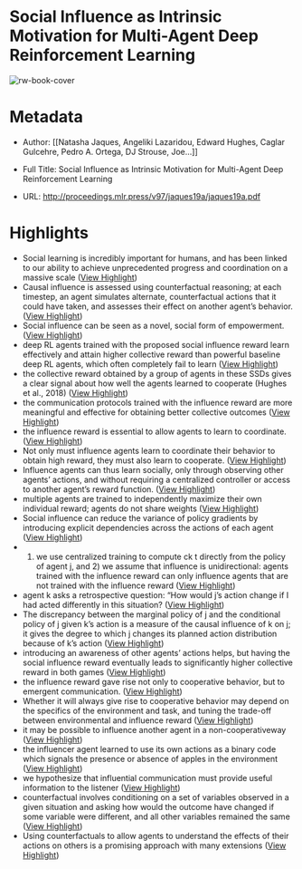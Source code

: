 # Social Influence as Intrinsic Motivation  for Multi-Agent Deep Reinforcement Learning

![rw-book-cover](https://readwise-assets.s3.amazonaws.com/media/uploaded_book_covers/profile_658243/nnCZxYTdOzyuCI3d7sTMpGQw6n_Et_4UH4hVIQYE90o-cove_sNF5hX3.png)

# Metadata
- Author: [[Natasha Jaques, Angeliki Lazaridou, Edward Hughes, Caglar Gulcehre, Pedro A. Ortega, DJ Strouse, Joe...]]
- Full Title: Social Influence as Intrinsic Motivation  for Multi-Agent Deep Reinforcement Learning

- URL: http://proceedings.mlr.press/v97/jaques19a/jaques19a.pdf

# Highlights
- Social learning is incredibly important for humans, and has been linked to our ability to achieve unprecedented progress and coordination on a massive scale ([View Highlight](https://read.readwise.io/read/01hjsp3m962hzwbg9113cs7mrx))
- Causal influence is assessed using counterfactual reasoning; at each timestep, an agent simulates alternate, counterfactual actions that it could have taken, and assesses their effect on another agent’s behavior. ([View Highlight](https://read.readwise.io/read/01hjsp4p5hbt5zqd6y60f0h6g1))
- Social influence can be seen as a novel, social form of empowerment. ([View Highlight](https://read.readwise.io/read/01hjsp5aty6chex93tcyasr0nd))
- deep RL agents trained with the proposed social influence reward learn effectively and attain higher collective reward than powerful baseline deep RL agents, which often completely fail to learn ([View Highlight](https://read.readwise.io/read/01hjspar3a6dqsbwjv7g9c2jjj))
- the collective reward obtained by a group of agents in these SSDs gives a clear signal about how well the agents learned to cooperate (Hughes et al., 2018) ([View Highlight](https://read.readwise.io/read/01hjsp9t7pwdvvdgj1nggqen5z))
- the communication protocols trained with the influence reward are more meaningful and effective for obtaining better collective outcomes ([View Highlight](https://read.readwise.io/read/01hjspbj881zh1fex1xb8mzx6r))
- the influence reward is essential to allow agents to learn to coordinate. ([View Highlight](https://read.readwise.io/read/01hjspbbf24eh18ve64dgc8mg5))
- Not only must influence agents learn to coordinate their behavior to obtain high reward, they must also learn to cooperate. ([View Highlight](https://read.readwise.io/read/01hjspdk56fxjwn6kkb0xcgv83))
- Influence agents can thus learn socially, only through observing other agents’ actions, and without requiring a centralized controller or access to another agent’s reward function. ([View Highlight](https://read.readwise.io/read/01hjspcqcp7t3nkvmzeh80ar2t))
- multiple agents are trained to independently maximize their own individual reward; agents do not share weights ([View Highlight](https://read.readwise.io/read/01hjspdyzsr4wpqq71445nqq4w))
- Social influence can reduce the variance of policy gradients by introducing explicit dependencies across the actions of each agent ([View Highlight](https://read.readwise.io/read/01hjspj90nynwxsrh2wmjfn290))
- 1) we use centralized training to compute ck
  t directly
  from the policy of agent j, and 2) we assume that influence is unidirectional: agents trained with the influence reward can only influence agents that are not trained with the influence reward ([View Highlight](https://read.readwise.io/read/01hjspkmepn5d18dy35ggq1rgx))
- agent k asks a retrospective
  question: “How would j’s action change if I had acted differently in this situation? ([View Highlight](https://read.readwise.io/read/01hjspg1e7sgfxr9zm5210mzy5))
- The discrepancy between the marginal policy of j and the conditional policy of j given k’s action is a measure of the causal influence of k on j; it gives the degree to which j changes its planned action distribution because of k’s action ([View Highlight](https://read.readwise.io/read/01hjspgtaghqbz38fent0a3x39))
- introducing an awareness of other agents’ actions helps, but having the social influence reward eventually leads to significantly higher collective reward in both games ([View Highlight](https://read.readwise.io/read/01hjspn2ykdm8cg1ev3q6rpfx4))
- the influence reward gave rise not only to cooperative behavior, but to emergent communication. ([View Highlight](https://read.readwise.io/read/01hjspqc4kf1rw5b7wvx94w8gr))
- Whether it will always give rise to cooperative behavior may depend on the specifics of the environment and task, and tuning the trade-off between environmental and influence reward ([View Highlight](https://read.readwise.io/read/01hjsprc9pqm4hadehvwmp93r0))
- it may be possible to influence another agent in a non-cooperativeway ([View Highlight](https://read.readwise.io/read/01hjsprhp2anwrfac5ys4fhgrk))
- the influencer agent learned to use its own actions as a binary code which signals the presence or absence of apples in the environment ([View Highlight](https://read.readwise.io/read/01hjspq1eeqh30hsjwxtwt0q1y))
- we hypothesize that influential communication must provide useful information to the listener ([View Highlight](https://read.readwise.io/read/01hjspx2adytgz6rmktkwef35d))
- counterfactual involves conditioning on a set of variables observed in a given situation and asking how would the outcome have changed if some variable were different, and all other variables remained the same ([View Highlight](https://read.readwise.io/read/01hjspxq4za5w30hskjw3cvdf2))
- Using counterfactuals to allow agents to understand the effects of their actions on others is a promising approach with many extensions ([View Highlight](https://read.readwise.io/read/01hjspz78f57pynbwj3gy9cs8s))
